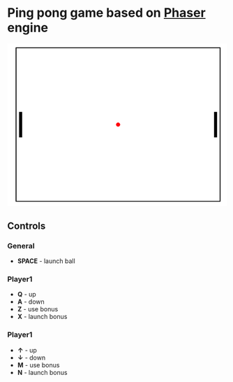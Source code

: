# Ping pong game based on [Phaser](http://phaser.io/) engine

![lines-balls demo](assets/lines.png)

## Controls
### General
 * <b>SPACE</b> - launch ball
 
### Player1
 * <b>Q</b> - up
 * <b>A</b> - down
 * <b>Z</b> - use bonus
 * <b>X</b> - launch bonus
 
### Player1
 * <b>↑</b> - up
 * <b>↓</b> - down
 * <b>M</b> - use bonus
 * <b>N</b> - launch bonus

